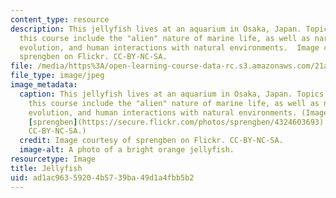 ```yaml
---
content_type: resource
description: This jellyfish lives at an aquarium in Osaka, Japan. Topics covered in
  this course include the "alien" nature of marine life, as well as narratives of
  evolution, and human interactions with natural environments.  Image courtesy of
  sprengben on Flickr. CC-BY-NC-SA.
file: /media/https%3A/open-learning-course-data-rc.s3.amazonaws.com/21a-303j-anthropology-of-biology-fall-2013/ad1ac96359204b5739ba49d1a4fbb5b2_21a-303f13.jpg
file_type: image/jpeg
image_metadata:
  caption: This jellyfish lives at an aquarium in Osaka, Japan. Topics covered in
    this course include the "alien" nature of marine life, as well as narratives of
    evolution, and human interactions with natural environments. (Image courtesy of
    [sprengben](https://secure.flickr.com/photos/sprengben/4324603693) on Flickr.
    CC-BY-NC-SA.)
  credit: Image courtesy of sprengben on Flickr. CC-BY-NC-SA.
  image-alt: A photo of a bright orange jellyfish.
resourcetype: Image
title: Jellyfish
uid: ad1ac963-5920-4b57-39ba-49d1a4fbb5b2
---
```

